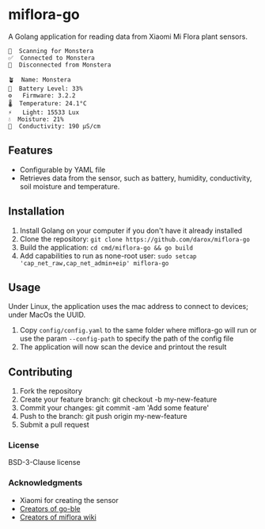 # miflora-go

A Golang application for reading data from Xiaomi Mi Flora plant sensors.

```
📡  Scanning for Monstera
✅  Connected to Monstera
👋  Disconnected from Monstera

🪴  Name: Monstera 
🔋  Battery Level: 33% 
⚙️   Firmware: 3.2.2 
🌡️  Temperature: 24.1°C 
⚡   Light: 15533 Lux 
💧  Moisture: 21% 
🌱  Conductivity: 190 µS/cm 
```

## Features

- Configurable by YAML file
- Retrieves data from the sensor, such as battery, humidity, conductivity, soil moisture and temperature.

## Installation

1. Install Golang on your computer if you don't have it already installed
2. Clone the repository: `git clone https://github.com/darox/miflora-go`
3. Build the application: `cd cmd/miflora-go && go build`
4. Add capabilities to run as none-root user: `sudo setcap 'cap_net_raw,cap_net_admin+eip' miflora-go`


## Usage

Under Linux, the application uses the mac address to connect to devices; under MacOs the UUID.


1. Copy `config/config.yaml` to the same folder where miflora-go will run or use the param `--config-path` to specify the path of the config file
2. The application will now scan the device and printout the result

## Contributing

1. Fork the repository
2. Create your feature branch: git checkout -b my-new-feature
3. Commit your changes: git commit -am 'Add some feature'
4. Push to the branch: git push origin my-new-feature
5. Submit a pull request

### License

BSD-3-Clause license

### Acknowledgments

- Xiaomi for creating the sensor
- [Creators of go-ble](https://github.com/go-ble/ble)
- [Creators of miflora wiki](https://github.com/ChrisScheffler/miflora/wiki/The-Basics)
